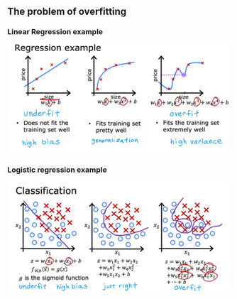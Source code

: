 ## The problem of overfitting

### Linear Regression example 

![Alt text](<1. overfit n underfit.png>)

### Logistic regression example

![Alt text](<1. logistic regression overfit.png>)